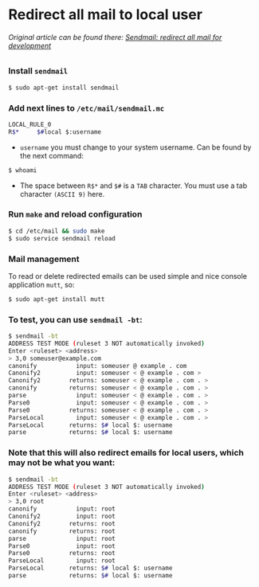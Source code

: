 # Redirect all mail to local user

###### Original article can be found there: [Sendmail: redirect all mail for development](http://william.shallum.net/random-notes/sendmailredirectallmailfordevelopment)

### Install `sendmail`
```bash
$ sudo apt-get install sendmail
```

### Add next lines to `/etc/mail/sendmail.mc`
```bash
LOCAL_RULE_0
R$*     $#local $:username
```
+ `username` you must change to your system username. Can be found by the next command:
```bash
$ whoami
```
+ The space between `R$*` and `$#` is a `TAB` character. You must use a tab character `(ASCII 9)` here.

### Run `make` and reload configuration
```bash
$ cd /etc/mail && sudo make
$ sudo service sendmail reload
```

### Mail management
To read or delete redirected emails can be used simple and nice console application `mutt`, so:
```bash
$ sudo apt-get install mutt
```

### To test, you can use `sendmail -bt`:
```bash
$ sendmail -bt
ADDRESS TEST MODE (ruleset 3 NOT automatically invoked)
Enter <ruleset> <address>
> 3,0 someuser@example.com
canonify           input: someuser @ example . com
Canonify2          input: someuser < @ example . com >
Canonify2        returns: someuser < @ example . com . >
canonify         returns: someuser < @ example . com . >
parse              input: someuser < @ example . com . >
Parse0             input: someuser < @ example . com . >
Parse0           returns: someuser < @ example . com . >
ParseLocal         input: someuser < @ example . com . >
ParseLocal       returns: $# local $: username
parse            returns: $# local $: username
```

### Note that this will also redirect emails for local users, which may not be what you want:

```bash
$ sendmail -bt
ADDRESS TEST MODE (ruleset 3 NOT automatically invoked)
Enter <ruleset> <address>
> 3,0 root
canonify           input: root
Canonify2          input: root
Canonify2        returns: root
canonify         returns: root
parse              input: root
Parse0             input: root
Parse0           returns: root
ParseLocal         input: root
ParseLocal       returns: $# local $: username
parse            returns: $# local $: username
```